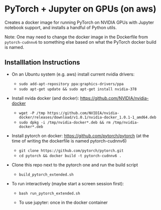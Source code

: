 # PyTorch + Jupyter on GPUs (on aws)

Creates a docker image for running PyTorch on NVIDIA GPUs with Jupyter notebook support, and installs a handful of Python utils.

Note: One may need to change the docker image in the Dockerfile from `pytorch-cudnnv6` to something else based on what the PyTorch docker build is named.

## Installlation Instructions
- On an Ubuntu system (e.g. aws) install current nvidia drivers:
  - `sudo add-apt-repository ppa:graphics-drivers/ppa`
  - `sudo apt-get update && sudo apt-get install nvidia-378`

- Install nvida docker (and docker): https://github.com/NVIDIA/nvidia-docker
  - `wget -P /tmp https://github.com/NVIDIA/nvidia-docker/releases/download/v1.0.1/nvidia-docker_1.0.1-1_amd64.deb`
  - `sudo dpkg -i /tmp/nvidia-docker*.deb && rm /tmp/nvidia-docker*.deb`

- Install pytorch on docker: https://github.com/pytorch/pytorch (at the time of writing the dockerfile is named pytorch-cudnnv6)
  - `git clone https://github.com/pytorch/pytorch.git`
  - `cd pytorch && docker build -t pytorch-cudnnv6 .`

- Clone this repo next to the pytorch one and run the build script
  - `build_pytorch_extended.sh`

- To run interactively (maybe start a screen session first):
  - `bash run_pytorch_extended.sh`
  
  
  - To use jupyter: once in the docker container
    - `jupyter notebook --allow-root`
    - and then the notebook should be available on port 9999 on http
    
